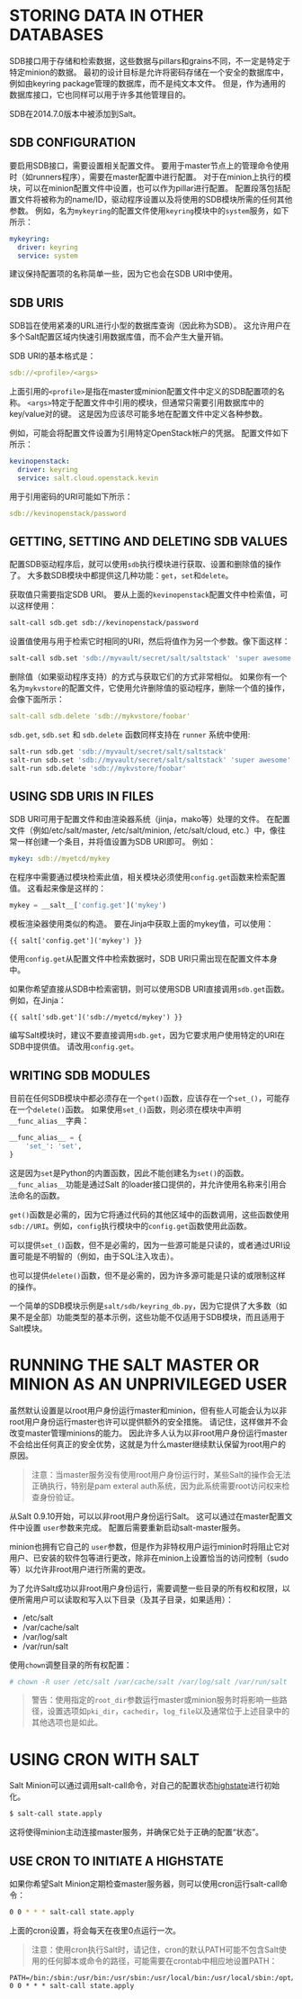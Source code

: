 # STORING DATA IN OTHER DATABASES
SDB接口用于存储和检索数据，这些数据与pillars和grains不同，不一定是特定于特定minion的数据。 最初的设计目标是允许将密码存储在一个安全的数据库中，例如由keyring package管理的数据库，而不是纯文本文件。 但是，作为通用的数据库接口，它也同样可以用于许多其他管理目的。

SDB在2014.7.0版本中被添加到Salt。

## SDB CONFIGURATION
要启用SDB接口，需要设置相关配置文件。 要用于master节点上的管理命令使用时（如runners程序），需要在master配置中进行配置。 对于在minion上执行的模块，可以在minion配置文件中设置，也可以作为pillar进行配置。 配置段落包括配置文件将被称为的name/ID，驱动程序设置以及将使用的SDB模块所需的任何其他参数。 例如，名为`mykeyring`的配置文件使用`keyring`模块中的`system`服务，如下所示：
```yaml
mykeyring:
  driver: keyring
  service: system
```
建议保持配置项的名称简单一些，因为它也会在SDB URI中使用。

## SDB URIS
SDB旨在使用紧凑的URL进行小型的数据库查询（因此称为SDB）。 这允许用户在多个Salt配置区域内快速引用数据库值，而不会产生大量开销。

SDB URI的基本格式是：
```yaml
sdb://<profile>/<args>
```
上面引用的`<profile>`是指在master或minion配置文件中定义的SDB配置项的名称。 `<args>`特定于配置文件中引用的模块，但通常只需要引用数据库中的key/value对的键。 这是因为应该尽可能多地在配置文件中定义各种参数。

例如，可能会将配置文件设置为引用特定OpenStack帐户的凭据。 配置文件如下所示：
```yaml
kevinopenstack:
  driver: keyring
  service: salt.cloud.openstack.kevin
```
用于引用密码的URI可能如下所示：
```yaml
sdb://kevinopenstack/password
```

## GETTING, SETTING AND DELETING SDB VALUES
配置SDB驱动程序后，就可以使用`sdb`执行模块进行获取、设置和删除值的操作了。 大多数SDB模块中都提供这几种功能：`get`，`set`和`delete`。

获取值只需要指定SDB URI。 要从上面的`kevinopenstack`配置文件中检索值，可以这样使用：
```bash
salt-call sdb.get sdb://kevinopenstack/password
```
设置值使用与用于检索它时相同的URI，然后将值作为另一个参数。像下面这样：
```bash
salt-call sdb.set 'sdb://myvault/secret/salt/saltstack' 'super awesome'
```

删除值（如果驱动程序支持）的方式与获取它们的方式非常相似。 如果你有一个名为`mykvstore`的配置文件，它使用允许删除值的驱动程序，删除一个值的操作，会像下面所示：
```yaml
salt-call sdb.delete 'sdb://mykvstore/foobar'
```
`sdb.get`, `sdb.set` 和 `sdb.delete` 函数同样支持在 `runner` 系统中使用:
```bash
salt-run sdb.get 'sdb://myvault/secret/salt/saltstack'
salt-run sdb.set 'sdb://myvault/secret/salt/saltstack' 'super awesome'
salt-run sdb.delete 'sdb://mykvstore/foobar'
```

## USING SDB URIS IN FILES
SDB URI可用于配置文件和由渲染器系统（jinja，mako等）处理的文件。 在配置文件（例如/etc/salt/master, /etc/salt/minion, /etc/salt/cloud, etc.）中，像往常一样创建一个条目，并将值设置为SDB URI即可。 例如：
```yaml
mykey: sdb://myetcd/mykey
```
在程序中需要通过模块检索此值，相关模块必须使用`config.get`函数来检索配置值。 这看起来像是这样的：
```python
mykey = __salt__['config.get']('mykey')
```
模板渲染器使用类似的构造。 要在Jinja中获取上面的mykey值，可以使用：
```jinja
{{ salt['config.get']('mykey') }}
```
使用`config.get`从配置文件中检索数据时，SDB URI只需出现在配置文件本身中。

如果你希望直接从SDB中检索密钥，则可以使用SDB URI直接调用`sdb.get`函数。 例如，在Jinja：
```jinja
{{ salt['sdb.get']('sdb://myetcd/mykey') }}
```
编写Salt模块时，建议不要直接调用`sdb.get`，因为它要求用户使用特定的URI在SDB中提供值。 请改用`config.get`。

## WRITING SDB MODULES
目前在任何SDB模块中都必须存在一个`get()`函数，应该存在一个`set_()`，可能存在一个`delete()`函数。 如果使用`set_()`函数，则必须在模块中声明`__func_alias__`字典：
```python
__func_alias__ = {
    'set_': 'set',
}
```
这是因为`set`是Python的内置函数，因此不能创建名为`set()`的函数。 `__func_alias__`功能是通过Salt 的loader接口提供的，并允许使用名称来引用合法命名的函数。

`get()`函数是必需的，因为它将通过代码的其他区域中的函数调用，这些函数使用`sdb://URI`。例如，`config`执行模块中的`config.get`函数使用此函数。

可以提供`set_()`函数，但不是必需的，因为一些源可能是只读的，或者通过URI设置可能是不明智的（例如，由于SQL注入攻击）。

也可以提供`delete()`函数，但不是必需的，因为许多源可能是只读的或限制这样的操作。

一个简单的SDB模块示例是`salt/sdb/keyring_db.py`，因为它提供了大多数（如果不是全部）功能类型的基本示例，这些功能不仅适用于SDB模块，而且适用于Salt模块。

# RUNNING THE SALT MASTER OR MINION AS AN UNPRIVILEGED USER
虽然默认设置是以root用户身份运行master和minion，但有些人可能会认为以非root用户身份运行master也许可以提供额外的安全措施。 请记住，这样做并不会改变master管理minions的能力。 因此许多人认为以非root用户身份运行master不会给出任何真正的安全优势，这就是为什么master继续默认保留为root用户的原因。

> 注意：当master服务没有使用root用户身份运行时，某些Salt的操作会无法正确执行，特别是pam exteral auth系统，因为此系统需要root访问权来检查身份验证。

从Salt 0.9.10开始，可以以非root用户身份运行Salt。 这可以通过在master配置文件中设置 `user`参数来完成。 配置后需要重新启动salt-master服务。

minion也拥有它自己的 `user`参数，但是作为非特权用户运行minion时将阻止它对用户、已安装的软件包等进行更改，除非在minion上设置恰当的访问控制（sudo等）以允许非root用户进行所需的更改。

为了允许Salt成功以非root用户身份运行，需要调整一些目录的所有权和权限，以便所需用户可以读取和写入以下目录（及其子目录，如果适用）：
- /etc/salt
- /var/cache/salt
- /var/log/salt
- /var/run/salt

使用`chown`调整目录的所有权配置：
```bash
# chown -R user /etc/salt /var/cache/salt /var/log/salt /var/run/salt
```
> 警告：使用指定的`root_dir`参数运行master或minion服务时将影响一些路径，设置选项如`pki_dir`，`cachedir`，`log_file`以及通常位于上述目录中的其他选项也是如此。


# USING CRON WITH SALT
Salt Minion可以通过调用salt-call命令，对自己的配置状态[highstate](https://docs.saltstack.com/en/latest/topics/tutorials/states_pt1.html#running-highstate)进行初始化。
```bash
$ salt-call state.apply
```
这将使得minion主动连接master服务，并确保它处于正确的配置“状态”。

## USE CRON TO INITIATE A HIGHSTATE
如果你希望Salt Minion定期检查master服务器，则可以使用cron运行salt-call命令：
```bash
0 0 * * * salt-call state.apply
```
上面的cron设置，将会每天在夜里0点运行一次。

> 注意：使用cron执行Salt时，请记住，cron的默认PATH可能不包含Salt使用的任何脚本或命令的路径，可能需要在crontab中相应地设置PATH：
```
PATH=/bin:/sbin:/usr/bin:/usr/sbin:/usr/local/bin:/usr/local/sbin:/opt/bin
0 0 * * * salt-call state.apply
```
